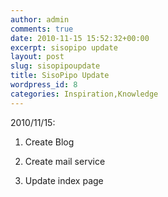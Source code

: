 ```yaml
---
author: admin
comments: true
date: 2010-11-15 15:52:32+00:00
excerpt: sisopipo update
layout: post
slug: sisopipoupdate
title: SisoPipo Update
wordpress_id: 8
categories: Inspiration,Knowledge
---
```


2010/11/15:

1. Create Blog

2. Create mail service

3. Update index page
